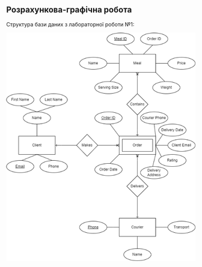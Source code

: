 ## Розрахункова-графічна робота

Cтруктура бази даних з лабораторної роботи №1:

![Структура бази даних](ERD.png)
